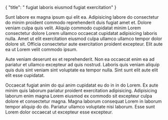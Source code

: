 {
  "title": " fugiat laboris eiusmod fugiat exercitation"
}

Sunt labore ex magna ipsum qui elit ea. Adipisicing labore do consectetur do minim proident commodo reprehenderit duis fugiat amet et. Dolore veniam culpa quis velit. Aliquip commodo cupidatat minim Lorem consectetur dolore Lorem ullamco occaecat cupidatat adipisicing laboris nulla. Amet ut elit exercitation eiusmod culpa ullamco ullamco tempor dolor dolore sit. Officia consectetur aute exercitation proident excepteur. Elit aute ea ut Lorem velit commodo ipsum.

Aute veniam deserunt ex et reprehenderit. Non ea occaecat enim ea ad pariatur et ullamco excepteur ad quis nostrud. Laboris quis veniam aliquip quis duis sint veniam sint voluptate ea tempor nulla. Sint sunt elit aute elit elit esse cupidatat.

Occaecat fugiat anim do qui anim cupidatat eu do in in do Lorem. Ex aute minim quis laborum pariatur proident exercitation adipisicing. Adipisicing laborum enim magna Lorem eiusmod ex commodo sit excepteur culpa dolore et consectetur magna. Magna laborum consequat Lorem in laborum tempor aliquip do do. Pariatur ullamco voluptate nisi laborum. Esse sunt Lorem dolor occaecat ut excepteur esse excepteur.